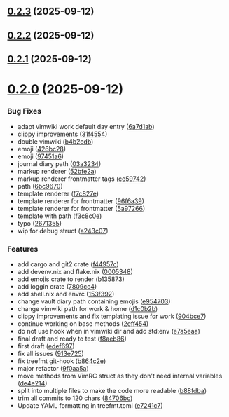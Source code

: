 ## [0.2.3](https://github.com/chess-seventh/rusty-commit-saver/compare/v0.2.2...v0.2.3) (2025-09-12)



## [0.2.2](https://github.com/chess-seventh/rusty-commit-saver/compare/v0.2.1...v0.2.2) (2025-09-12)



## [0.2.1](https://github.com/chess-seventh/rusty-commit-saver/compare/v0.2.0...v0.2.1) (2025-09-12)



# [0.2.0](https://github.com/chess-seventh/rusty-commit-saver/compare/f44957ce49a7978a846b04b170bddef9c96f75ed...v0.2.0) (2025-09-12)


### Bug Fixes

* adapt vimwiki work default day entry ([6a7d1ab](https://github.com/chess-seventh/rusty-commit-saver/commit/6a7d1ab63e7b0e91638a5b1ef83f9229e641df10))
* clippy improvements ([31f4554](https://github.com/chess-seventh/rusty-commit-saver/commit/31f4554c968d7d236d794481054e41be73638031))
* double vimwiki ([b4b2cdb](https://github.com/chess-seventh/rusty-commit-saver/commit/b4b2cdb4d9a8f772c636b205bd292518b72db992))
* emoji ([426bc28](https://github.com/chess-seventh/rusty-commit-saver/commit/426bc28814c3c6d8e6d091ff7ee6ff28895f3f17))
* emoji ([97451a6](https://github.com/chess-seventh/rusty-commit-saver/commit/97451a69ad57cbe8902b940eb36004f85cf0aa6a))
* journal diary path ([03a3234](https://github.com/chess-seventh/rusty-commit-saver/commit/03a3234883d9e209754931bc238d02b4860d85f2))
* markup renderer ([52bfe2a](https://github.com/chess-seventh/rusty-commit-saver/commit/52bfe2ad05bb2b2154b5379a7253939b0c68f10a))
* markup renderer frontmatter tags ([ce59742](https://github.com/chess-seventh/rusty-commit-saver/commit/ce597423a309d54f09d12206a0e4c06f4ec9609b))
* path ([6bc9670](https://github.com/chess-seventh/rusty-commit-saver/commit/6bc9670f0883ed746ec232b8ac77a6089569d0ca))
* template renderer ([f7c827e](https://github.com/chess-seventh/rusty-commit-saver/commit/f7c827ee6b6df5047ce6c28189f4c0d4758957b7))
* template renderer for frontmatter ([96f6a39](https://github.com/chess-seventh/rusty-commit-saver/commit/96f6a3929475a4a84bd6cec5ad4ff5fef455f0d3))
* template renderer for frontmatter ([5a97266](https://github.com/chess-seventh/rusty-commit-saver/commit/5a972665dab0451d90cd3bbe14a7d1b0cf4582e3))
* template with path ([f3c8c0e](https://github.com/chess-seventh/rusty-commit-saver/commit/f3c8c0e03c87c28ecd0de54920309cac77a5ef00))
* typo ([2671355](https://github.com/chess-seventh/rusty-commit-saver/commit/26713553523eb584f182340c403ccba139bbf2c4))
* wip for debug struct ([a243c07](https://github.com/chess-seventh/rusty-commit-saver/commit/a243c07286054580be2e5e15db96903eb9909921))


### Features

* add cargo and git2 crate ([f44957c](https://github.com/chess-seventh/rusty-commit-saver/commit/f44957ce49a7978a846b04b170bddef9c96f75ed))
* add devenv.nix and flake.nix ([0005348](https://github.com/chess-seventh/rusty-commit-saver/commit/0005348563f48c62760032b179be6554ada2de92))
* add emojis crate to render ([b135873](https://github.com/chess-seventh/rusty-commit-saver/commit/b135873a71be3d3d683aff35a8e915085e3b641b))
* add loggin crate ([7809cc4](https://github.com/chess-seventh/rusty-commit-saver/commit/7809cc416584bbd5a0c0583e1424d75b9e85db0b))
* add shell.nix and envrc ([153f392](https://github.com/chess-seventh/rusty-commit-saver/commit/153f392f4d954cdd01fee58e50204956e8e8ecfd))
* change vault diary path containing emojis ([e954703](https://github.com/chess-seventh/rusty-commit-saver/commit/e954703b04a1932b136b09b7c4299719b2361ad1))
* change vimwiki path for work & home ([d1c0b2b](https://github.com/chess-seventh/rusty-commit-saver/commit/d1c0b2b58d97162749ade8275ba0c6e0a339c995))
* clippy improvements and fix templating issue for work ([904bce7](https://github.com/chess-seventh/rusty-commit-saver/commit/904bce72cd37017c7bff999ef78a55700a4ee0ec))
* continue working on base methods ([2eff454](https://github.com/chess-seventh/rusty-commit-saver/commit/2eff4543cbce511573e870fd671c8417e63372c9))
* do not use hook when in vimwiki dir and add std:env ([e7a5eaa](https://github.com/chess-seventh/rusty-commit-saver/commit/e7a5eaa2db2aca87a9212f16a13770eb76ef85e1))
* final draft and ready to test ([f8aeb86](https://github.com/chess-seventh/rusty-commit-saver/commit/f8aeb86f4c1322fcd67ea376fe7c524eb0b659bc))
* first draft ([edef697](https://github.com/chess-seventh/rusty-commit-saver/commit/edef6973077e7fa89c34d042b539a1c4248fd19b))
* fix all issues ([913e725](https://github.com/chess-seventh/rusty-commit-saver/commit/913e725a7dcf68bddc62bff801391d6fe2d1110e))
* fix treefmt git-hook ([b864c2e](https://github.com/chess-seventh/rusty-commit-saver/commit/b864c2e268968358fb9f87b20ddb164375ac9a74))
* major refactor ([9f0aa5a](https://github.com/chess-seventh/rusty-commit-saver/commit/9f0aa5af94bd6fd60ab3901290d8319114f035d0))
* move methods from VimRC struct as they don't need internal variables ([de4e214](https://github.com/chess-seventh/rusty-commit-saver/commit/de4e214e19956ecbbed0375dda7707c56ef2605e))
* split into multiple files to make the code more readable ([b88fdba](https://github.com/chess-seventh/rusty-commit-saver/commit/b88fdba9139384c43dcef2771339c8a5fb8e96c2))
* trim all commits to 120 chars ([84706bc](https://github.com/chess-seventh/rusty-commit-saver/commit/84706bc3e33e1686c5a0a14810bb3d11d320fdb4))
* Update YAML formatting in treefmt.toml ([e7241c7](https://github.com/chess-seventh/rusty-commit-saver/commit/e7241c78e9dcce6a8b7c31297cadeefe95a461f9))



